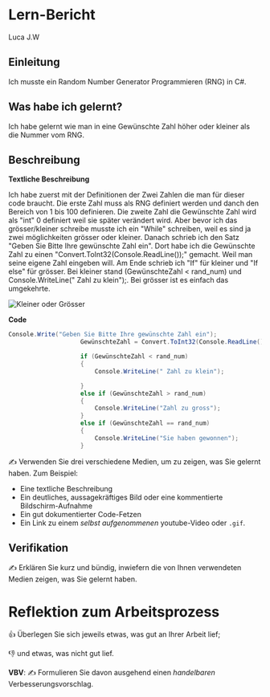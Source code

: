 # Lern-Bericht
Luca J.W

## Einleitung

Ich musste ein Random Number Generator Programmieren (RNG) in C#.

## Was habe ich gelernt?
Ich habe gelernt wie man in eine Gewünschte Zahl höher oder kleiner als die Nummer vom RNG.

## Beschreibung
**Textliche Beschreibung**

Ich habe zuerst mit der Definitionen der Zwei Zahlen die man für dieser code braucht. Die erste Zahl muss als RNG definiert werden und danch den Bereich von 1 bis 100 definieren. Die zweite Zahl die Gewünschte Zahl wird als "int" 0 definiert weil sie später verändert wird. Aber bevor ich das grösser/kleiner schreibe musste ich ein "While" schreiben, weil es sind ja zwei möglichkeiten grösser oder kleiner. Danach schrieb ich den Satz "Geben Sie Bitte Ihre gewünschte Zahl ein". Dort habe ich die Gewünschte Zahl zu einen "Convert.ToInt32(Console.ReadLine());" gemacht. Weil man seine eigene Zahl eingeben will. Am Ende schrieb ich "If" für kleiner und "If else" für grösser. Bei kleiner stand (GewünschteZahl < rand_num) und Console.WriteLine(" Zahl zu klein");. Bei grösser ist es einfach das umgekehrte.

![Kleiner oder Grösser](https://user-images.githubusercontent.com/110892742/189851979-d67711f3-9b72-4a07-94b3-0233e18bca2b.png)

**Code**
```C#
Console.Write("Geben Sie Bitte Ihre gewünschte Zahl ein");
                    GewünschteZahl = Convert.ToInt32(Console.ReadLine());

                    if (GewünschteZahl < rand_num)
                    {
                        Console.WriteLine(" Zahl zu klein");

                    }
                    else if (GewünschteZahl > rand_num)
                    {
                        Console.WriteLine("Zahl zu gross");
                    }
                    else if (GewünschteZahl == rand_num)
                    {
                        Console.WriteLine("Sie haben gewonnen");
                    }
   ```   



✍️ Verwenden Sie drei verschiedene Medien, um zu zeigen, was Sie gelernt haben. Zum Beispiel:

* Eine textliche Beschreibung
* Ein deutliches, aussagekräftiges Bild oder eine kommentierte Bildschirm-Aufnahme
* Ein gut dokumentierter Code-Fetzen
* Ein Link zu einem *selbst aufgenommenen* youtube-Video oder `.gif`.

## Verifikation

✍️ Erklären Sie kurz und bündig, inwiefern die von Ihnen verwendeten Medien zeigen, was Sie gelernt haben.

# Reflektion zum Arbeitsprozess

👍 Überlegen Sie sich jeweils etwas, was gut an Ihrer Arbeit lief; 

👎 und etwas, was nicht gut lief.

**VBV**: ✍️ Formulieren Sie davon ausgehend einen *handelbaren* Verbesserungsvorschlag.
